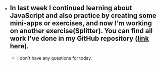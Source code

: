 - ## In last week I continued learning about JavaScript and also practice by creating some mini-apps or exercises, and now I'm working on another exercise(Splitter). You can find all work I've done in my GitHub repository ([link](https://github.com/CristianMicicoi/JS.git) here).
   - I don't have any questions for today.